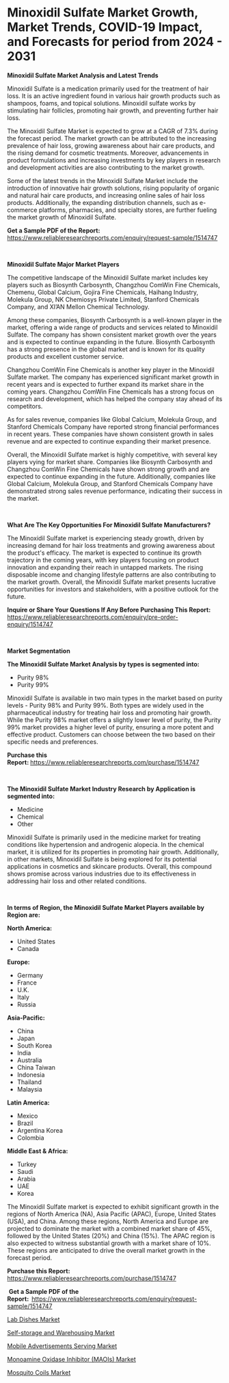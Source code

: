 <p><h1>Minoxidil Sulfate Market Growth, Market Trends, COVID-19 Impact, and Forecasts for period from 2024 - 2031</h1></p><p><strong>Minoxidil Sulfate Market Analysis and Latest Trends</strong></p>
<p><p>Minoxidil Sulfate is a medication primarily used for the treatment of hair loss. It is an active ingredient found in various hair growth products such as shampoos, foams, and topical solutions. Minoxidil sulfate works by stimulating hair follicles, promoting hair growth, and preventing further hair loss.</p><p>The Minoxidil Sulfate Market is expected to grow at a CAGR of 7.3% during the forecast period. The market growth can be attributed to the increasing prevalence of hair loss, growing awareness about hair care products, and the rising demand for cosmetic treatments. Moreover, advancements in product formulations and increasing investments by key players in research and development activities are also contributing to the market growth.</p><p>Some of the latest trends in the Minoxidil Sulfate Market include the introduction of innovative hair growth solutions, rising popularity of organic and natural hair care products, and increasing online sales of hair loss products. Additionally, the expanding distribution channels, such as e-commerce platforms, pharmacies, and specialty stores, are further fueling the market growth of Minoxidil Sulfate.</p></p>
<p><strong>Get a Sample PDF of the Report:&nbsp;</strong> <a href="https://www.reliableresearchreports.com/enquiry/request-sample/1514747">https://www.reliableresearchreports.com/enquiry/request-sample/1514747</a></p>
<p>&nbsp;</p>
<p><strong>Minoxidil Sulfate Major Market Players</strong></p>
<p><p>The competitive landscape of the Minoxidil Sulfate market includes key players such as Biosynth Carbosynth, Changzhou ComWin Fine Chemicals, Chemenu, Global Calcium, Gojira Fine Chemicals, Haihang Industry, Molekula Group, NK Chemiosys Private Limited, Stanford Chemicals Company, and XI’AN Mellon Chemical Technology. </p><p>Among these companies, Biosynth Carbosynth is a well-known player in the market, offering a wide range of products and services related to Minoxidil Sulfate. The company has shown consistent market growth over the years and is expected to continue expanding in the future. Biosynth Carbosynth has a strong presence in the global market and is known for its quality products and excellent customer service.</p><p>Changzhou ComWin Fine Chemicals is another key player in the Minoxidil Sulfate market. The company has experienced significant market growth in recent years and is expected to further expand its market share in the coming years. Changzhou ComWin Fine Chemicals has a strong focus on research and development, which has helped the company stay ahead of its competitors.</p><p>As for sales revenue, companies like Global Calcium, Molekula Group, and Stanford Chemicals Company have reported strong financial performances in recent years. These companies have shown consistent growth in sales revenue and are expected to continue expanding their market presence.</p><p>Overall, the Minoxidil Sulfate market is highly competitive, with several key players vying for market share. Companies like Biosynth Carbosynth and Changzhou ComWin Fine Chemicals have shown strong growth and are expected to continue expanding in the future. Additionally, companies like Global Calcium, Molekula Group, and Stanford Chemicals Company have demonstrated strong sales revenue performance, indicating their success in the market.</p></p>
<p>&nbsp;</p>
<p><strong>What Are The Key Opportunities For Minoxidil Sulfate Manufacturers?</strong></p>
<p><p>The Minoxidil Sulfate market is experiencing steady growth, driven by increasing demand for hair loss treatments and growing awareness about the product's efficacy. The market is expected to continue its growth trajectory in the coming years, with key players focusing on product innovation and expanding their reach in untapped markets. The rising disposable income and changing lifestyle patterns are also contributing to the market growth. Overall, the Minoxidil Sulfate market presents lucrative opportunities for investors and stakeholders, with a positive outlook for the future.</p></p>
<p><strong>Inquire or Share Your Questions If Any Before Purchasing This Report:</strong> <a href="https://www.reliableresearchreports.com/enquiry/pre-order-enquiry/1514747">https://www.reliableresearchreports.com/enquiry/pre-order-enquiry/1514747</a></p>
<p>&nbsp;</p>
<p><strong>Market Segmentation</strong></p>
<p><strong>The Minoxidil Sulfate Market Analysis by types is segmented into:</strong></p>
<p><ul><li>Purity 98%</li><li>Purity 99%</li></ul></p>
<p><p>Minoxidil Sulfate is available in two main types in the market based on purity levels - Purity 98% and Purity 99%. Both types are widely used in the pharmaceutical industry for treating hair loss and promoting hair growth. While the Purity 98% market offers a slightly lower level of purity, the Purity 99% market provides a higher level of purity, ensuring a more potent and effective product. Customers can choose between the two based on their specific needs and preferences.</p></p>
<p><strong>Purchase this Report:&nbsp;</strong><a href="https://www.reliableresearchreports.com/purchase/1514747">https://www.reliableresearchreports.com/purchase/1514747</a></p>
<p>&nbsp;</p>
<p><strong>The Minoxidil Sulfate Market Industry Research by Application is segmented into:</strong></p>
<p><ul><li>Medicine</li><li>Chemical</li><li>Other</li></ul></p>
<p><p>Minoxidil Sulfate is primarily used in the medicine market for treating conditions like hypertension and androgenic alopecia. In the chemical market, it is utilized for its properties in promoting hair growth. Additionally, in other markets, Minoxidil Sulfate is being explored for its potential applications in cosmetics and skincare products. Overall, this compound shows promise across various industries due to its effectiveness in addressing hair loss and other related conditions.</p></p>
<p>&nbsp;</p>
<p><strong>In terms of Region, the Minoxidil Sulfate Market Players available by Region are:</strong></p>
<p>
    <p> <strong> North America: </strong>
        <ul>
            <li>United States</li>
            <li>Canada</li>
        </ul>
        </p> 
    <p> <strong> Europe: </strong>
        <ul>
            <li>Germany</li>
            <li>France</li>
            <li>U.K.</li>
            <li>Italy</li>
            <li>Russia</li>
        </ul>
        </p> 
    <p> <strong> Asia-Pacific: </strong>
        <ul>
            <li>China</li>
            <li>Japan</li>
            <li>South Korea</li>
            <li>India</li>
            <li>Australia</li>
            <li>China Taiwan</li>
            <li>Indonesia</li>
            <li>Thailand</li>
            <li>Malaysia</li>
        </ul>
        </p> 
    <p> <strong> Latin America: </strong>
        <ul>
            <li>Mexico</li>
            <li>Brazil</li>
            <li>Argentina Korea</li>
            <li>Colombia</li>
        </ul>
        </p> 
    <p> <strong> Middle East & Africa: </strong>
        <ul>
            <li>Turkey</li>
            <li>Saudi</li>
            <li>Arabia</li>
            <li>UAE</li>
            <li>Korea</li>
        </ul>
    </p>
    </p>
<p><p>The Minoxidil Sulfate market is expected to exhibit significant growth in the regions of North America (NA), Asia Pacific (APAC), Europe, United States (USA), and China. Among these regions, North America and Europe are projected to dominate the market with a combined market share of 45%, followed by the United States (20%) and China (15%). The APAC region is also expected to witness substantial growth with a market share of 10%. These regions are anticipated to drive the overall market growth in the forecast period.</p></p>
<p><strong>Purchase this Report: </strong><a href="https://www.reliableresearchreports.com/purchase/1514747">https://www.reliableresearchreports.com/purchase/1514747</a></p>
<p>&nbsp;<strong>Get a Sample PDF of the Report:&nbsp;&nbsp;</strong><a href="https://www.reliableresearchreports.com/enquiry/request-sample/1514747">https://www.reliableresearchreports.com/enquiry/request-sample/1514747</a></p>
<p><strong></strong></p>
<p><p><a href="https://view.publitas.com/reportprime-1/insights-into-lab-dishes-market-size-analysing-market-share-trends-and-growth-from-2024-to-2031/">Lab Dishes Market</a></p><p><a href="https://full-wildebeest-80b.notion.site/Self-storage-and-Warehousing-Market-Research-Report-The-Key-To-Successful-Business-Strategy-Forecas-fb42b5f982ce4b9ebcd2d85ab8f1c569">Self-storage and Warehousing Market</a></p><p><a href="https://pretty-mail-caf.notion.site/Mobile-Advertisements-Serving-Market-Size-Evaluating-its-Market-Trends-Growth-and-Projections-202-3d740235f28d4aa1bdc15d995c3a5ec6">Mobile Advertisements Serving Market</a></p><p><a href="https://flame-sidecar-702.notion.site/Monoamine-Oxidase-Inhibitor-MAOIs-Market-Size-Growth-Outlook-from-2024-to-2031-projecting-at-Mar-33be9ad47a244e8abfb1f8dadf522c6c">Monoamine Oxidase Inhibitor (MAOIs) Market</a></p><p><a href="https://view.publitas.com/reportprime-1/mosquito-coils-market-size-global-industry-overview-market-segmentation-and-forecast-2024-to-2031/">Mosquito Coils Market</a></p></p>